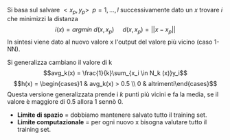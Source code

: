 Si basa sul salvare $<x_p, y_p> \:\: p = 1, \dots, l$ successivamente dato un $x$ trovare $i$ che minimizzi la distanza
$$i(x) = argmin \:d(x, x_p) \:\:\:\:\: d(x, x_p) = ||x - x_p||$$
In sintesi viene dato al nuovo valore x l'output del valore più vicino (caso 1-NN).

Si generalizza cambiano il valore di k
$$avg_k(x) = \frac{1}{k}\sum_{x_i \in N_k (x)}y_i$$
$$h(x) = \begin{cases}1 & avg_k(x) > 0.5 \\ 0 & altrimenti\end{cases}$$
Questa versione generalizzata prende i $k$ punti più vicini e fa la media, se il valore è maggiore di 0.5 allora 1 sennò 0.

- **Limite di spazio** = dobbiamo mantenere salvato tutto il training set.
- **Limite computazionale** = per ogni nuovo x bisogna valutare tutto il training set.
